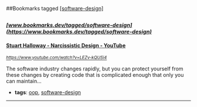 ##Bookmarks tagged [[software-design]](https://www.bookmarks.dev?q=[software-design])

_<sup><sup>[www.bookmarks.dev/tagged/software-design](https://www.bookmarks.dev/tagged/software-design)</sup></sup>_
---
#### [Stuart Halloway - Narcissistic Design - YouTube](https://www.youtube.com/watch?v=LEZv-kQUSi4)
_<sup>https://www.youtube.com/watch?v=LEZv-kQUSi4</sup>_

The software industry changes rapidly, but you can protect yourself from these changes by creating code that is complicated enough that only you can maintain...
* **tags**: [oop](../tagged/oop.md), [software-design](../tagged/software-design.md)
---
